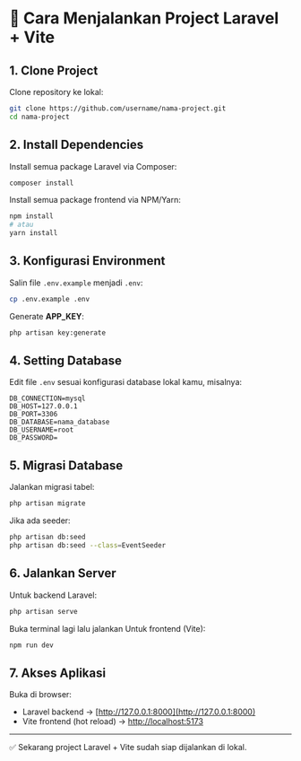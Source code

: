 # 📌 Cara Menjalankan Project Laravel + Vite

## 1. Clone Project
Clone repository ke lokal:  
```bash
git clone https://github.com/username/nama-project.git
cd nama-project
```

## 2. Install Dependencies
Install semua package Laravel via Composer:  
```bash
composer install
```

Install semua package frontend via NPM/Yarn:  
```bash
npm install
# atau
yarn install
```

## 3. Konfigurasi Environment
Salin file `.env.example` menjadi `.env`:  
```bash
cp .env.example .env
```

Generate **APP_KEY**:  
```bash
php artisan key:generate
```

## 4. Setting Database
Edit file `.env` sesuai konfigurasi database lokal kamu, misalnya:  
```env
DB_CONNECTION=mysql
DB_HOST=127.0.0.1
DB_PORT=3306
DB_DATABASE=nama_database
DB_USERNAME=root
DB_PASSWORD=
```

## 5. Migrasi Database
Jalankan migrasi tabel:  
```bash
php artisan migrate
```

Jika ada seeder:  
```bash
php artisan db:seed
php artisan db:seed --class=EventSeeder
```

## 6. Jalankan Server
Untuk backend Laravel:  
```bash
php artisan serve
```

Buka terminal lagi lalu jalankan
Untuk frontend (Vite):  
```bash
npm run dev
```

## 7. Akses Aplikasi
Buka di browser:  
- Laravel backend → [http://127.0.0.1:8000](http://127.0.0.1:8000)  
- Vite frontend (hot reload) → [http://localhost:5173](http://localhost:5173)  

---

✅ Sekarang project Laravel + Vite sudah siap dijalankan di lokal.
